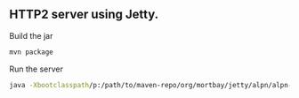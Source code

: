 ## HTTP2 server using Jetty.

Build the jar 

```bash
mvn package
```

Run the server
```bash
java -Xbootclasspath/p:/path/to/maven-repo/org/mortbay/jetty/alpn/alpn-boot/8.1.5.v20150921/alpn-boot-8.1.5.v20150921.jar -jar target/http2-0.0.1-SNAPSHOT.jar
```
